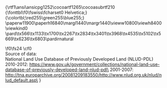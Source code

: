 {\rtf1\ansi\ansicpg1252\cocoartf1265\cocoasubrtf210
{\fonttbl\f0\fswiss\fcharset0 Helvetica;}
{\colortbl;\red255\green255\blue255;}
\paperw11900\paperh16840\margl1440\margr1440\vieww10800\viewh8400\viewkind0
\pard\tx566\tx1133\tx1700\tx2267\tx2834\tx3401\tx3968\tx4535\tx5102\tx5669\tx6236\tx6803\pardirnatural

\f0\fs24 \cf0 \
Source of data:\
National Land Use Database of Previously Developed Land (NLUD-PDL)\
2010-2012: https://www.gov.uk/government/collections/national-land-use-database-of-previously-developed-land-nlud-pdl\
2001-2007: http://tna.europarchive.org/20081209183550/http://www.nlud.org.uk/nlud/nlud_default.asp\
}